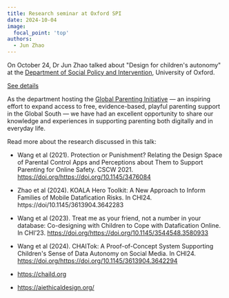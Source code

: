 ```yaml
---
title: Research seminar at Oxford SPI
date: 2024-10-04
image:
  focal_point: 'top'
authors:
  - Jun Zhao
---
```



On October 24, Dr Jun Zhao talked about "Design for children's autonomy" at the [Department of Social Policy and Intervention](https://www.spi.ox.ac.uk), University of Oxford.

[See details](https://www.linkedin.com/posts/compscioxford_ai-activity-7254791345498738688-q7rI?utm_source=share&utm_medium=member_desktop)


As the department hosting the [Global Parenting Initiative](https://www.spi.ox.ac.uk/global-parenting-initiative) — an inspiring effort to expand access to free, evidence-based, playful parenting support in the Global South — we have had an excellent opportunity to share our knowledge and experiences in supporting parenting both digitally and in everyday life.

Read more about the research discussed in this talk:

- Wang et al (2021). Protection or Punishment? Relating the Design Space of Parental Control Apps and Perceptions about Them to Support Parenting for Online Safety. CSCW 2021. https://doi.org/https://doi.org/10.1145/3476084
- Zhao et al (2024). KOALA Hero Toolkit: A New Approach to Inform Families of Mobile Datafication Risks. In CHI24. https://doi/10.1145/3613904.3642283
- Wang et al (2023). Treat me as your friend, not a number in your database: Co-designing with Children to Cope with Datafication Online. In CHI’23. https://doi.org/https://doi.org/10.1145/3544548.3580933
- Wang et al (2024). CHAITok: A Proof-of-Concept System Supporting Children's Sense of Data Autonomy on Social Media. In CHI24. https://doi.org/https://doi.org/10.1145/3613904.3642294

- https://chaild.org
- https://aiethicaldesign.org/


